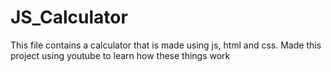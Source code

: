 # JS_Calculator
This file contains a calculator that is made using js, html and css. Made this project using youtube to learn how these things work

